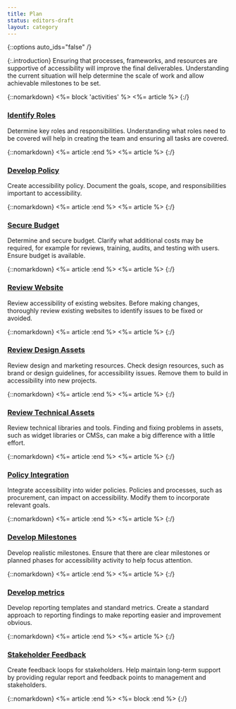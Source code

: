 ```yaml
---
title: Plan
status: editors-draft
layout: category
---
```


{::options auto_ids="false" /}

{:.introduction}
Ensuring that processes, frameworks, and resources are supportive of accessibility will improve the final deliverables. Understanding the current situation will help determine the scale of work and allow achievable milestones to be set.

{::nomarkdown}
<%= block 'activities' %>
<%= article %>
{:/}

### [Identify Roles](identify_roles.html)

<span class="highlight">Determine key roles and responsibilities.</span> Understanding what roles need to be covered will help in creating the team and ensuring all tasks are covered.

{::nomarkdown}
<%= article :end %>
<%= article %>
{:/}

### [Develop Policy](develop_policy.html)

<span class="highlight">Create accessibility policy.</span> Document the goals, scope, and responsibilities important to accessibility.

{::nomarkdown}
<%= article :end %>
<%= article %>
{:/}

### [Secure Budget](secure_budget.html)

<span class="highlight">Determine and secure budget.</span> Clarify what additional costs may be required, for example for reviews, training, audits, and testing with users. Ensure budget is available.

{::nomarkdown}
<%= article :end %>
<%= article %>
{:/}

### [Review Website](review_website.html)

<span class="highlight">Review accessibility of existing websites.</span> Before making changes, thoroughly review existing websites to identify issues to be fixed or avoided.

{::nomarkdown}
<%= article :end %>
<%= article %>
{:/}

### [Review Design Assets](review_design_assets.html)

<span class="highlight">Review design and marketing resources.</span> Check design resources, such as brand or design guidelines, for accessibility issues. Remove them to build in accessibility into new projects.

{::nomarkdown}
<%= article :end %>
<%= article %>
{:/}

### [Review Technical Assets](review_technical_assets.html)

<span class="highlight">Review technical libraries and tools.</span> Finding and fixing problems in assets, such as widget libraries or CMSs, can make a big difference with a little effort.

{::nomarkdown}
<%= article :end %>
<%= article %>
{:/}

### [Policy Integration](policy_integration.html)

<span class="highlight">Integrate accessibility into wider policies.</span>  Policies and processes, such as procurement, can impact on accessibility. Modify them to incorporate relevant goals.

{::nomarkdown}
<%= article :end %>
<%= article %>
{:/}

### [Develop Milestones](develop_milestones.html)

<span class="highlight">Develop realistic milestones</span>. Ensure that there are clear milestones or planned phases for accessibility activity to help focus attention.

{::nomarkdown}
<%= article :end %>
<%= article %>
{:/}

### [Develop metrics](develop_metrics.html)

<span class="highlight">Develop reporting templates and standard metrics.</span> Create a standard approach to reporting findings to make reporting easier and improvement obvious.

{::nomarkdown}
<%= article :end %>
<%= article %>
{:/}

### [Stakeholder Feedback](stakeholder_feedback.html)

<span class="highlight">Create feedback loops for stakeholders</span>. Help maintain long-term support by providing regular report and feedback points to management and stakeholders.

{::nomarkdown}
<%= article :end %>
<%= block :end %>
{:/}